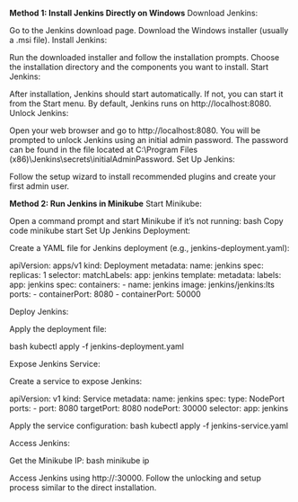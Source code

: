 **Method 1: Install Jenkins Directly on Windows**
Download Jenkins:

Go to the Jenkins download page.
Download the Windows installer (usually a .msi file).
Install Jenkins:

Run the downloaded installer and follow the installation prompts.
Choose the installation directory and the components you want to install.
Start Jenkins:

After installation, Jenkins should start automatically. If not, you can start it from the Start menu.
By default, Jenkins runs on http://localhost:8080.
Unlock Jenkins:

Open your web browser and go to http://localhost:8080.
You will be prompted to unlock Jenkins using an initial admin password.
The password can be found in the file located at C:\Program Files (x86)\Jenkins\secrets\initialAdminPassword.
Set Up Jenkins:

Follow the setup wizard to install recommended plugins and create your first admin user.

**Method 2: Run Jenkins in Minikube**
Start Minikube:

Open a command prompt and start Minikube if it’s not running:
bash
Copy code
minikube start
Set Up Jenkins Deployment:

Create a YAML file for Jenkins deployment (e.g., jenkins-deployment.yaml):

apiVersion: apps/v1
kind: Deployment
metadata:
  name: jenkins
spec:
  replicas: 1
  selector:
    matchLabels:
      app: jenkins
  template:
    metadata:
      labels:
        app: jenkins
    spec:
      containers:
      - name: jenkins
        image: jenkins/jenkins:lts
        ports:
        - containerPort: 8080
        - containerPort: 50000

        
Deploy Jenkins:

Apply the deployment file:

bash
kubectl apply -f jenkins-deployment.yaml

Expose Jenkins Service:

Create a service to expose Jenkins:

apiVersion: v1
kind: Service
metadata:
  name: jenkins
spec:
  type: NodePort
  ports:
    - port: 8080
      targetPort: 8080
      nodePort: 30000
  selector:
    app: jenkins
    
Apply the service configuration:
bash
kubectl apply -f jenkins-service.yaml

Access Jenkins:

Get the Minikube IP:
bash
minikube ip

Access Jenkins using http://<minikube-ip>:30000.
Follow the unlocking and setup process similar to the direct installation.
